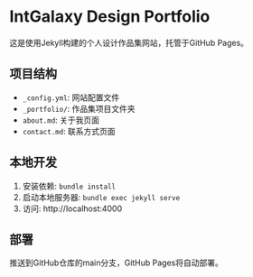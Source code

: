 # IntGalaxy Design Portfolio

这是使用Jekyll构建的个人设计作品集网站，托管于GitHub Pages。

## 项目结构
- `_config.yml`: 网站配置文件
- `_portfolio/`: 作品集项目文件夹
- `about.md`: 关于我页面
- `contact.md`: 联系方式页面

## 本地开发
1. 安装依赖: `bundle install`
2. 启动本地服务器: `bundle exec jekyll serve`
3. 访问: http://localhost:4000

## 部署
推送到GitHub仓库的main分支，GitHub Pages将自动部署。